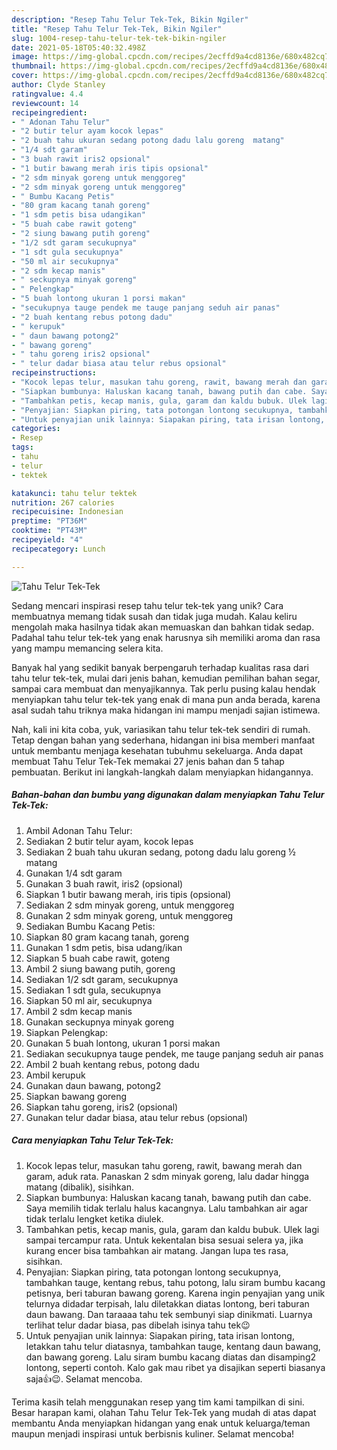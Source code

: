 ```yaml
---
description: "Resep Tahu Telur Tek-Tek, Bikin Ngiler"
title: "Resep Tahu Telur Tek-Tek, Bikin Ngiler"
slug: 1004-resep-tahu-telur-tek-tek-bikin-ngiler
date: 2021-05-18T05:40:32.498Z
image: https://img-global.cpcdn.com/recipes/2ecffd9a4cd8136e/680x482cq70/tahu-telur-tek-tek-foto-resep-utama.jpg
thumbnail: https://img-global.cpcdn.com/recipes/2ecffd9a4cd8136e/680x482cq70/tahu-telur-tek-tek-foto-resep-utama.jpg
cover: https://img-global.cpcdn.com/recipes/2ecffd9a4cd8136e/680x482cq70/tahu-telur-tek-tek-foto-resep-utama.jpg
author: Clyde Stanley
ratingvalue: 4.4
reviewcount: 14
recipeingredient:
- " Adonan Tahu Telur"
- "2 butir telur ayam kocok lepas"
- "2 buah tahu ukuran sedang potong dadu lalu goreng  matang"
- "1/4 sdt garam"
- "3 buah rawit iris2 opsional"
- "1 butir bawang merah iris tipis opsional"
- "2 sdm minyak goreng untuk menggoreg"
- "2 sdm minyak goreng untuk menggoreg"
- " Bumbu Kacang Petis"
- "80 gram kacang tanah goreng"
- "1 sdm petis bisa udangikan"
- "5 buah cabe rawit goteng"
- "2 siung bawang putih goreng"
- "1/2 sdt garam secukupnya"
- "1 sdt gula secukupnya"
- "50 ml air secukupnya"
- "2 sdm kecap manis"
- " seckupnya minyak goreng"
- " Pelengkap"
- "5 buah lontong ukuran 1 porsi makan"
- "secukupnya tauge pendek me tauge panjang seduh air panas"
- "2 buah kentang rebus potong dadu"
- " kerupuk"
- " daun bawang potong2"
- " bawang goreng"
- " tahu goreng iris2 opsional"
- " telur dadar biasa atau telur rebus opsional"
recipeinstructions:
- "Kocok lepas telur, masukan tahu goreng, rawit, bawang merah dan garam, aduk rata. Panaskan 2 sdm minyak goreng, lalu dadar hingga matang (dibalik), sisihkan."
- "Siapkan bumbunya: Haluskan kacang tanah, bawang putih dan cabe. Saya memilih tidak terlalu halus kacangnya. Lalu tambahkan air agar tidak terlalu lengket ketika diulek."
- "Tambahkan petis, kecap manis, gula, garam dan kaldu bubuk. Ulek lagi sampai tercampur rata. Untuk kekentalan bisa sesuai selera ya, jika kurang encer bisa tambahkan air matang. Jangan lupa tes rasa, sisihkan."
- "Penyajian: Siapkan piring, tata potongan lontong secukupnya, tambahkan tauge, kentang rebus, tahu potong, lalu siram bumbu kacang petisnya, beri taburan bawang goreng. Karena ingin penyajian yang unik telurnya didadar terpisah, lalu diletakkan diatas lontong, beri taburan daun bawang. Dan taraaaa tahu tek sembunyi siap dinikmati. Luarnya terlihat telur dadar biasa, pas dibelah isinya tahu tek😉"
- "Untuk penyajian unik lainnya: Siapakan piring, tata irisan lontong, letakkan tahu telur diatasnya, tambahkan tauge, kentang daun bawang, dan bawang goreng. Lalu siram bumbu kacang diatas dan disamping2 lontong, seperti contoh. Kalo gak mau ribet ya disajikan seperti biasanya saja👍😉. Selamat mencoba."
categories:
- Resep
tags:
- tahu
- telur
- tektek

katakunci: tahu telur tektek 
nutrition: 267 calories
recipecuisine: Indonesian
preptime: "PT36M"
cooktime: "PT43M"
recipeyield: "4"
recipecategory: Lunch

---
```



![Tahu Telur Tek-Tek](https://img-global.cpcdn.com/recipes/2ecffd9a4cd8136e/680x482cq70/tahu-telur-tek-tek-foto-resep-utama.jpg)

Sedang mencari inspirasi resep tahu telur tek-tek yang unik? Cara membuatnya memang tidak susah dan tidak juga mudah. Kalau keliru mengolah maka hasilnya tidak akan memuaskan dan bahkan tidak sedap. Padahal tahu telur tek-tek yang enak harusnya sih memiliki aroma dan rasa yang mampu memancing selera kita.

Banyak hal yang sedikit banyak berpengaruh terhadap kualitas rasa dari tahu telur tek-tek, mulai dari jenis bahan, kemudian pemilihan bahan segar, sampai cara membuat dan menyajikannya. Tak perlu pusing kalau hendak menyiapkan tahu telur tek-tek yang enak di mana pun anda berada, karena asal sudah tahu triknya maka hidangan ini mampu menjadi sajian istimewa.




Nah, kali ini kita coba, yuk, variasikan tahu telur tek-tek sendiri di rumah. Tetap dengan bahan yang sederhana, hidangan ini bisa memberi manfaat untuk membantu menjaga kesehatan tubuhmu sekeluarga. Anda dapat membuat Tahu Telur Tek-Tek memakai 27 jenis bahan dan 5 tahap pembuatan. Berikut ini langkah-langkah dalam menyiapkan hidangannya.

<!--inarticleads1-->

##### Bahan-bahan dan bumbu yang digunakan dalam menyiapkan Tahu Telur Tek-Tek:

1. Ambil  Adonan Tahu Telur:
1. Sediakan 2 butir telur ayam, kocok lepas
1. Sediakan 2 buah tahu ukuran sedang, potong dadu lalu goreng ½ matang
1. Gunakan 1/4 sdt garam
1. Gunakan 3 buah rawit, iris2 (opsional)
1. Siapkan 1 butir bawang merah, iris tipis (opsional)
1. Sediakan 2 sdm minyak goreng, untuk menggoreg
1. Gunakan 2 sdm minyak goreng, untuk menggoreg
1. Sediakan  Bumbu Kacang Petis:
1. Siapkan 80 gram kacang tanah, goreng
1. Gunakan 1 sdm petis, bisa udang/ikan
1. Siapkan 5 buah cabe rawit, goteng
1. Ambil 2 siung bawang putih, goreng
1. Sediakan 1/2 sdt garam, secukupnya
1. Sediakan 1 sdt gula, secukupnya
1. Siapkan 50 ml air, secukupnya
1. Ambil 2 sdm kecap manis
1. Gunakan  seckupnya minyak goreng
1. Siapkan  Pelengkap:
1. Gunakan 5 buah lontong, ukuran 1 porsi makan
1. Sediakan secukupnya tauge pendek, me tauge panjang seduh air panas
1. Ambil 2 buah kentang rebus, potong dadu
1. Ambil  kerupuk
1. Gunakan  daun bawang, potong2
1. Siapkan  bawang goreng
1. Siapkan  tahu goreng, iris2 (opsional)
1. Gunakan  telur dadar biasa, atau telur rebus (opsional)




<!--inarticleads2-->

##### Cara menyiapkan Tahu Telur Tek-Tek:

1. Kocok lepas telur, masukan tahu goreng, rawit, bawang merah dan garam, aduk rata. Panaskan 2 sdm minyak goreng, lalu dadar hingga matang (dibalik), sisihkan.
1. Siapkan bumbunya: Haluskan kacang tanah, bawang putih dan cabe. Saya memilih tidak terlalu halus kacangnya. Lalu tambahkan air agar tidak terlalu lengket ketika diulek.
1. Tambahkan petis, kecap manis, gula, garam dan kaldu bubuk. Ulek lagi sampai tercampur rata. Untuk kekentalan bisa sesuai selera ya, jika kurang encer bisa tambahkan air matang. Jangan lupa tes rasa, sisihkan.
1. Penyajian: Siapkan piring, tata potongan lontong secukupnya, tambahkan tauge, kentang rebus, tahu potong, lalu siram bumbu kacang petisnya, beri taburan bawang goreng. Karena ingin penyajian yang unik telurnya didadar terpisah, lalu diletakkan diatas lontong, beri taburan daun bawang. Dan taraaaa tahu tek sembunyi siap dinikmati. Luarnya terlihat telur dadar biasa, pas dibelah isinya tahu tek😉
1. Untuk penyajian unik lainnya: Siapakan piring, tata irisan lontong, letakkan tahu telur diatasnya, tambahkan tauge, kentang daun bawang, dan bawang goreng. Lalu siram bumbu kacang diatas dan disamping2 lontong, seperti contoh. Kalo gak mau ribet ya disajikan seperti biasanya saja👍😉. Selamat mencoba.




Terima kasih telah menggunakan resep yang tim kami tampilkan di sini. Besar harapan kami, olahan Tahu Telur Tek-Tek yang mudah di atas dapat membantu Anda menyiapkan hidangan yang enak untuk keluarga/teman maupun menjadi inspirasi untuk berbisnis kuliner. Selamat mencoba!
